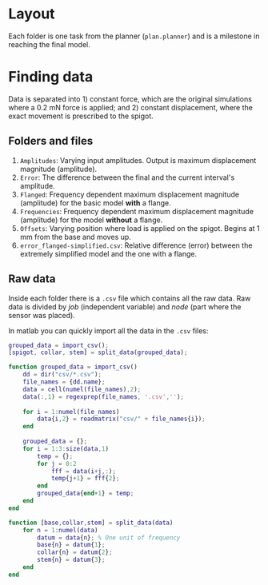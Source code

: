 # Layout
Each folder is one task from the planner (`plan.planner`) and is a milestone in reaching the final model. 

# Finding data
Data is separated into 1) constant force, which are the original simulations where a 0.2 mN force is applied; and 2) constant displacement, where the exact movement is prescribed to the spigot.
 
## Folders and files
1. `Amplitudes`: Varying input amplitudes. Output is maximum displacement magnitude (amplitude).
2. `Error`: The difference between the final and the current interval's amplitude. 
3. `Flanged`: Frequency dependent maximum displacement magnitude (amplitude) for the basic model **with** a flange.
4. `Frequencies`: Frequency dependent maximum displacement magnitude (amplitude) for the model **without** a flange.
5. `Offsets`: Varying position where load is applied on the spigot. Begins at 1 mm from the base and moves up.
6. `error_flanged-simplified.csv`: Relative difference (error) between the extremely simplified model and the one with a flange.

## Raw data
Inside each folder there is a `.csv` file which contains all the raw data.
Raw data is divided by *job* (independent variable) and *node* (part where the sensor was placed).

In matlab you can quickly import all the data in the `.csv` files:
```matlab
grouped_data = import_csv();
[spigot, collar, stem] = split_data(grouped_data);

function grouped_data = import_csv()
    dd = dir("csv/*.csv");
    file_names = {dd.name};
    data = cell(numel(file_names),2);
    data(:,1) = regexprep(file_names, '.csv','');
    
    for i = 1:numel(file_names)
        data{i,2} = readmatrix("csv/" + file_names{i});
    end
    
    grouped_data = {};
    for i = 1:3:size(data,1)
        temp = {};
        for j = 0:2
            fff = data(i+j,:);
            temp{j+1} = fff{2};
        end
        grouped_data{end+1} = temp;
    end
end

function [base,collar,stem] = split_data(data)
    for n = 1:numel(data)
        datum = data{n}; % One unit of frequency
        base{n} = datum{1};
        collar{n} = datum{2};
        stem{n} = datum{3};
    end
end
```
